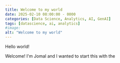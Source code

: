 ```yaml
---
title: Welcome to my world
date: 2025-02-10 08:00:00 - 0000
categories: [Data Science, Analytics, AI, GenAI]
tags: [datascience, ai, analytics]
#image: 
alt: "Welcome to my world"
---
```


Hello world!

Welcome! I'm Jomal and I wanted to start this with the


